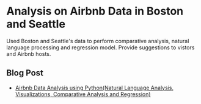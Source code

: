 # Analysis on Airbnb Data in Boston and Seattle
Used Boston and Seattle's data to perform comparative analysis, natural language processing and regression model. Provide suggestions to vistors and Airbnb hosts.

## Blog Post
- [Airbnb Data Analysis using Python(Natural Language Analysis, Visualizations, Comparative Analysis and Regression)](https://medium.com/@alanxander0623/airbnb-data-analysis-using-python-natural-language-analysis-visualizations-comparative-analysis-987d2dd29df4) 
